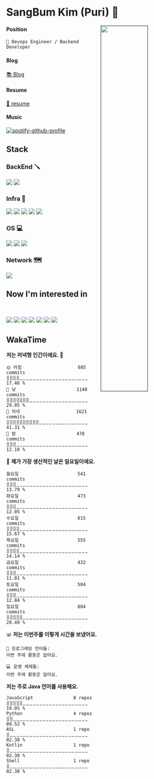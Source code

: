 # SangBum Kim (Puri) :whale2: 


[<img align="right" width="50%" src="https://github-readme-stats-ouuan.vercel.app/api?username=Puri12&theme=gotham&show_icons=true">]()

#### Position
`🔧 Devops Engineer / Backend Developer`

#### Blog
[📚 Blog](https://puri.notion.site/Puri12-s-Blog-2f698ba9ef594b0198d2b3104dd08997)

#### Resume
[🙋 resume](https://github.com/Puri12/resume)

#### Music
[![spotify-github-profile](https://spotify-github-profile.vercel.app/api/view?uid=28ndovcefg2jalcbatcoh4f8z&cover_image=true&theme=natemoo-re&show_offline=false&background_color=000000&bar_color=88ea85&bar_color_cover=false)](https://spotify-github-profile.vercel.app/api/view?uid=28ndovcefg2jalcbatcoh4f8z&redirect=true)

  
## Stack
  
### BackEnd 🪛
<p>
<img src="https://img.shields.io/badge/Spring Boot-6DB33F?style=for-the-badge&logo=Spring Boot&logoColor=white">
<img src="https://img.shields.io/badge/Spring Security-6DB33F?style=for-the-badge&logo=Spring Security&logoColor=white">

### Infra 🧰
<p>
<img src="https://img.shields.io/badge/Docker-2496ED?style=for-the-badge&logo=Docker&logoColor=white">
<img src="https://img.shields.io/badge/GitHub Actions-2088FF?style=for-the-badge&logo=GitHub Actions&logoColor=white">
<img src="https://img.shields.io/badge/Amazon AWS-232F3E?style=for-the-badge&logo=Amazon AWS&logoColor=white">
<img src="https://img.shields.io/badge/Proxmox-E57000?style=for-the-badge&logo=Proxmox&logoColor=white">
<img src="https://img.shields.io/badge/VMware-607078?style=for-the-badge&logo=VMware&logoColor=white">
  
### OS 💻
<p>
<img src="https://img.shields.io/badge/Ubuntu-E95420?style=for-the-badge&logo=Ubuntu&logoColor=white">
<img src="https://img.shields.io/badge/CentOS-262577?style=for-the-badge&logo=CentOS&logoColor=white">
<img src="https://img.shields.io/badge/Arch Linux-1793D1?style=for-the-badge&logo=Arch Linux&logoColor=white">
  
### Network 🗺️
<p>
<img src="https://img.shields.io/badge/Cisco-1BA0D7?style=for-the-badge&logo=Cisco&logoColor=white">
  
## Now I'm interested in
<br>
<p>
<img src="https://img.shields.io/badge/Docker-2496ED?style=for-the-badge&logo=Docker&logoColor=white">
<img src="https://img.shields.io/badge/Kubernetes-326CE5?style=for-the-badge&logo=Kubernetes&logoColor=white">
<img src="https://img.shields.io/badge/GitHub Actions-2088FF?style=for-the-badge&logo=GitHub Actions&logoColor=white">
<img src="https://img.shields.io/badge/Amazon AWS-232F3E?style=for-the-badge&logo=Amazon AWS&logoColor=white">
<img src="https://img.shields.io/badge/Go-00ADD8?style=for-the-badge&logo=Go&logoColor=white">
<img src="https://img.shields.io/badge/Rust-000000?style=for-the-badge&logo=Rust&logoColor=white">
<img src="https://img.shields.io/badge/Terraform-7B42BC?style=for-the-badge&logo=Terraform&logoColor=white">


## WakaTime
<!--START_SECTION:waka-->
**저는 저녁형 인간이에요. 🦉** 

```text
🌞 아침                     685 commits         ⣿⣿⣿⣿⣀⣀⣀⣀⣀⣀⣀⣀⣀⣀⣀⣀⣀⣀⣀⣀⣀⣀⣀⣀⣀   17.46 % 
🌆 낮　                     1140 commits        ⣿⣿⣿⣿⣿⣿⣿⣀⣀⣀⣀⣀⣀⣀⣀⣀⣀⣀⣀⣀⣀⣀⣀⣀⣀   29.05 % 
🌃 저녁                     1621 commits        ⣿⣿⣿⣿⣿⣿⣿⣿⣿⣿⣀⣀⣀⣀⣀⣀⣀⣀⣀⣀⣀⣀⣀⣀⣀   41.31 % 
🌙 밤　                     478 commits         ⣿⣿⣿⣀⣀⣀⣀⣀⣀⣀⣀⣀⣀⣀⣀⣀⣀⣀⣀⣀⣀⣀⣀⣀⣀   12.18 % 
```
📅 **제가 가장 생산적인 날은 일요일이에요.** 

```text
월요일                      541 commits         ⣿⣿⣿⣀⣀⣀⣀⣀⣀⣀⣀⣀⣀⣀⣀⣀⣀⣀⣀⣀⣀⣀⣀⣀⣀   13.79 % 
화요일                      473 commits         ⣿⣿⣿⣀⣀⣀⣀⣀⣀⣀⣀⣀⣀⣀⣀⣀⣀⣀⣀⣀⣀⣀⣀⣀⣀   12.05 % 
수요일                      615 commits         ⣿⣿⣿⣿⣀⣀⣀⣀⣀⣀⣀⣀⣀⣀⣀⣀⣀⣀⣀⣀⣀⣀⣀⣀⣀   15.67 % 
목요일                      555 commits         ⣿⣿⣿⣿⣀⣀⣀⣀⣀⣀⣀⣀⣀⣀⣀⣀⣀⣀⣀⣀⣀⣀⣀⣀⣀   14.14 % 
금요일                      432 commits         ⣿⣿⣿⣀⣀⣀⣀⣀⣀⣀⣀⣀⣀⣀⣀⣀⣀⣀⣀⣀⣀⣀⣀⣀⣀   11.01 % 
토요일                      504 commits         ⣿⣿⣿⣀⣀⣀⣀⣀⣀⣀⣀⣀⣀⣀⣀⣀⣀⣀⣀⣀⣀⣀⣀⣀⣀   12.84 % 
일요일                      804 commits         ⣿⣿⣿⣿⣿⣀⣀⣀⣀⣀⣀⣀⣀⣀⣀⣀⣀⣀⣀⣀⣀⣀⣀⣀⣀   20.49 % 
```


📊 **저는 이번주를 이렇게 시간을 보냈어요.** 

```text
💬 프로그래밍 언어들: 
이번 주에 활동은 없어요.

💻 운영 체제들: 
이번 주에 활동은 없어요.
```

**저는 주로 Java 언어를 사용해요.** 

```text
JavaScript               8 repos             ⣿⣿⣿⣿⣿⣀⣀⣀⣀⣀⣀⣀⣀⣀⣀⣀⣀⣀⣀⣀⣀⣀⣀⣀⣀   19.05 % 
Python                   4 repos             ⣿⣿⣀⣀⣀⣀⣀⣀⣀⣀⣀⣀⣀⣀⣀⣀⣀⣀⣀⣀⣀⣀⣀⣀⣀   09.52 % 
ASL                      1 repo              ⣿⣀⣀⣀⣀⣀⣀⣀⣀⣀⣀⣀⣀⣀⣀⣀⣀⣀⣀⣀⣀⣀⣀⣀⣀   02.38 % 
Kotlin                   1 repo              ⣿⣀⣀⣀⣀⣀⣀⣀⣀⣀⣀⣀⣀⣀⣀⣀⣀⣀⣀⣀⣀⣀⣀⣀⣀   02.38 % 
Shell                    1 repo              ⣿⣀⣀⣀⣀⣀⣀⣀⣀⣀⣀⣀⣀⣀⣀⣀⣀⣀⣀⣀⣀⣀⣀⣀⣀   02.38 % 
```




<!--END_SECTION:waka-->
  
